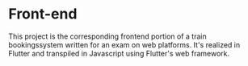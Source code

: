 # Front-end
This project is the corresponding frontend portion of a train bookingssystem written for an exam on web platforms. It's realized in Flutter and transpiled in Javascript using Flutter's web framework.
